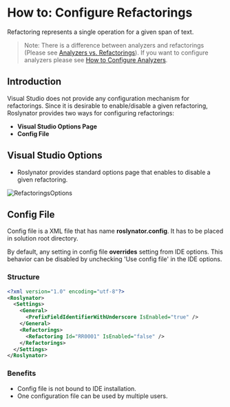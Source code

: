 # How to: Configure Refactorings

Refactoring represents a single operation for a given span of text.

> Note: There is a difference between analyzers and refactorings (Please see [Analyzers vs. Refactorings](AnalyzersVsRefactorings.md)). If you want to configure analyzers please see [How to Configure Analyzers](HowToConfigureAnalyzers.md).

## Introduction

Visual Studio does not provide any configuration mechanism for refactorings. Since it is desirable to enable/disable a given refactoring, Roslynator provides two ways for configuring refactorings:

* **Visual Studio Options Page**
* **Config File**

## Visual Studio Options

* Roslynator provides standard options page that enables to disable a given refactoring.

![RefactoringsOptions](/images/RefactoringsOptions.png)

## Config File

Config file is a XML file that has name **roslynator.config**. It has to be placed in solution root directory.

By default, any setting in config file **overrides** setting from IDE options. This behavior can be disabled by unchecking 'Use config file' in the IDE options.

### Structure

```xml
<?xml version="1.0" encoding="utf-8"?>
<Roslynator>
  <Settings>
    <General>
      <PrefixFieldIdentifierWithUnderscore IsEnabled="true" />
    </General>
    <Refactorings>
      <Refactoring Id="RR0001" IsEnabled="false" />
    </Refactorings>
  </Settings>
</Roslynator>
```

### Benefits

* Config file is not bound to IDE installation.
* One configuration file can be used by multiple users.
